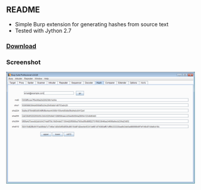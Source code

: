 ## README ##

* Simple Burp extension for generating hashes from source text
* Tested with Jython 2.7

### [Download](https://github.com/scottj/hash/releases) ###


### Screenshot ###

![Screenshot](/images/hash-screenshot.png "hash screenshot")
